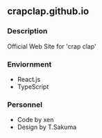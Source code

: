 ## crapclap.github.io



### Description

Official Web Site for 'crap clap'



### Enviornment

- React.js
- TypeScript



### Personnel

- Code by xen
- Design by T.Sakuma
